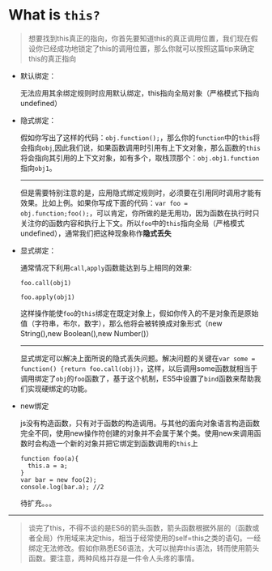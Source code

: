 # What is `this?` 

> 想要找到this真正的指向，你首先要知道this的真正调用位置，我们现在假设你已经成功地锁定了this的调用位置，那么你就可以按照这篇tip来确定this的真正指向

* 默认绑定：

  无法应用其余绑定规则时应用默认绑定，this指向全局对象（严格模式下指向undefined）

* 隐式绑定：

  假如你写出了这样的代码：`obj.function();`，那么你的`function`中的`this`将会指向`obj`,因此我们说，如果函数调用时引用有上下文对象，那么函数的`this`将会指向其引用的上下文对象，如有多个，取栈顶那个：`obj.obj1.function`指向`obj1`。

  ***

  但是需要特别注意的是，应用隐式绑定规则时，必须要在引用同时调用才能有效果。比如上例。如果你写成下面的代码：`var foo = obj.function;foo();`，可以肯定，你所做的是无用功，因为函数在执行时只关注你的函数内容和执行上下文。所以`foo`中的`this`指向全局（严格模式undefined），通常我们把这种现象称作**隐式丢失**

* 显式绑定：

  通常情况下利用`call`,`apply`函数能达到与上相同的效果:

  `foo.call(obj1)`

  `foo.apply(obj1)`

  这样操作能使`foo`的`this`绑定在既定对象上，假如你传入的不是对象而是原始值（字符串，布尔，数字），那么他将会被转换成对象形式（new String(),new Boolean(),new Number()）

  ***

  显式绑定可以解决上面所说的隐式丢失问题。解决问题的关键在`var some = function() {return foo.call(obj)}`，这样，以后调用some函数就相当于调用绑定了`obj`的`foo`函数了，基于这个机制，ES5中设置了`bind`函数来帮助我们实现硬绑定的功能。

* new绑定

  js没有构造函数，只有对于函数的构造调用。与其他的面向对象语言构造函数完全不同，使用new操作符创建的对象并不会属于某个类。使用new来调用函数时会构造一个新的对象并把它绑定到函数调用的`this`上

  ```
  function foo(a){
    this.a = a;
  }
  var bar = new foo(2);
  console.log(bar.a); //2
  ```

  待扩充。。。

---

> 谈完了this，不得不谈的是ES6的箭头函数，箭头函数根据外层的（函数或者全局）作用域来决定this，相当于经常使用的self=this之类的语句。一经绑定无法修改。假如你熟悉ES6语法，大可以抛弃this语法，转而使用箭头函数。要注意，两种风格并存是一件令人头疼的事情。